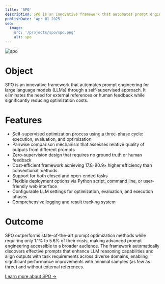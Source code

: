 ```yaml
---
title: 'SPO'
description: SPO is an innovative framework that automates prompt engineering for large language models (LLMs) through a self-supervised approach. It eliminates the need for external references or human feedback while significantly reducing optimization costs.
publishDate: 'Apr 01 2025'
seo:
  image:
    src: '/projects/spo/spo.png'
    alt: spo
---
```


![spo](/projects/spo/spo.png)

# Object

SPO is an innovative framework that automates prompt engineering for large language models (LLMs) through a self-supervised approach. It eliminates the need for external references or human feedback while significantly reducing optimization costs.

# Features

- Self-supervised optimization process using a three-phase cycle: execution, evaluation, and optimization
- Pairwise comparison mechanism that assesses relative quality of outputs from different prompts
- Zero-supervision design that requires no ground truth or human feedback
- Cost-efficient framework achieving 17.8-90.9× higher efficiency than conventional methods
- Support for both closed and open-ended tasks
- Flexible deployment options via Python script, command line, or user-friendly web interface
- Configurable LLM settings for optimization, evaluation, and execution phases
- Comprehensive logging and result tracking system

# Outcome

SPO outperforms state-of-the-art prompt optimization methods while requiring only 1.1% to 5.6% of their costs, making advanced prompt engineering accessible to a broader audience. The framework automatically discovers effective prompts that enhance LLM reasoning capabilities and align outputs with task requirements across diverse domains, enabling significant performance improvements with minimal samples (as few as three) and without external references.

[Learn more about SPO →](https://arxiv.org/abs/2502.06855)
